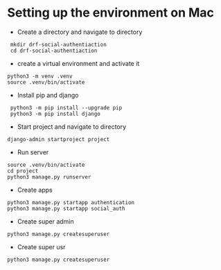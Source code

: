 # Setting up the environment on Mac
- Create a directory  and navigate to directory
```
 mkdir drf-social-authentiaction
 cd drf-social-authentiaction
```
- create a virtual environment and activate it
```
python3 -m venv .venv
source .venv/bin/activate
```
- Install pip and django
```
 python3 -m pip install --upgrade pip
 python3 -m pip install django
```
- Start project and navigate to directory
```
django-admin startproject project
```
- Run server
```
source .venv/bin/activate
cd project
python3 manage.py runserver
```
- Create apps
```
python3 manage.py startapp authentication
python3 manage.py startapp social_auth
```

- Create super admin
```
python3 manage.py createsuperuser
```

- Create super usr
```
python3 manage.py createsuperuser
```